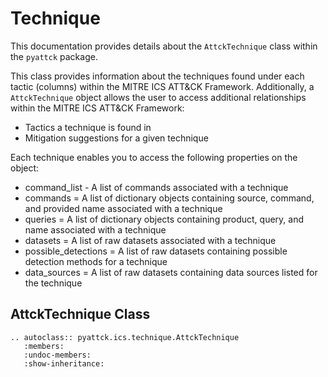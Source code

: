 # Technique

This documentation provides details about the `AttckTechnique` class within the `pyattck` package.

This class provides information about the techniques found under each tactic (columns) within the MITRE ICS ATT&CK Framework.  Additionally, a `AttckTechnique` object allows the user to access additional relationships within the MITRE ICS ATT&CK Framework:

* Tactics a technique is found in
* Mitigation suggestions for a given technique

Each technique enables you to access the following properties on the object:

* command_list - A list of commands associated with a technique
* commands = A list of dictionary objects containing source, command, and provided name associated with a technique
* queries = A list of dictionary objects containing product, query, and name associated with a technique
* datasets = A list of raw datasets associated with a technique
* possible_detections = A list of raw datasets containing possible detection methods for a technique
* data_sources = A list of raw datasets containing data sources listed for the technique

## AttckTechnique Class

```eval_rst
.. autoclass:: pyattck.ics.technique.AttckTechnique
   :members:
   :undoc-members:
   :show-inheritance:
```